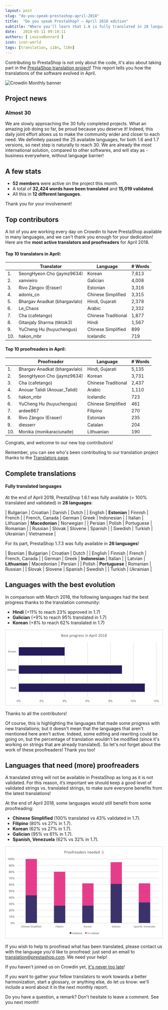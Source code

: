 ```yaml
---
layout: post
slug: "do-you-speak-prestashop-april-2018"
title:  "Do you speak PrestaShop? – April 2018 edition"
subtitle: "Where you'll learn that 1.6 is fully translated in 28 languages"
date:   2018-05-11 09:10:11
authors: [ LouiseBonnard ]
icon: icon-world
tags: [translation, i18n, l10n]
---
```


Contributing to PrestaShop is not only about the code, it's also about taking part in the [PrestaShop translation project](https://crowdin.com/project/prestashop-official)! This report tells you how the translations of the software evolved in April.

![Crowdin Monthly banner](/assets/images/2017/04/DYSpeakPS.jpg)

## Project news


### Almost 30

We are slowly approaching the 30 fully completed projects. What an amazing job doing so far, be proud because you deserve it! Indeed, this daily joint effort allows us to make the community wider and closer to each need. We definitely passed the 25 available languages, for both 1.6 and 1.7 versions, so next step is naturally to reach 30. We are already the most international solution, compared to other softwares, and will stay as - business everywhere, without language barrier!


## A few stats
 
* **52 members** were active on the project this month.
* A total of **32,424 words have been translated** and **15,019 validated**.
* All this in **12 different languages**.
 
Thank you for your involvement!
 
 
## Top contributors
 
A lot of you are working every day on Crowdin to have PrestaShop available in many languages, and we can't thank you enough for your dedication! Here are the **most active translators and proofreaders** for April 2018.
 
#### Top 10 translators in April:
 
| |Translator | Language | # Words
|-|---------- | -------- | ----------------
 1. | SeongHyeon Cho (jaymz9634) | Korean | 7,613
 2. | xanvieiro | Galician | 4,008
 3. | Rivo Zängov (Eraser) | Estonian | 3,316
 4. | adonis_cn | Chinese Simplified | 3,315
 5. | Bhargav Anadkat (bhargavlalo) | Hindi, Gujarati | 2,378
 6. | Le_Chaos | Arabic | 2,332
 7. | Cha (cafetango) | Chinese Traditional | 1,877
 8. | Gitanjaly Sharma (tiktok3) | Hindi | 1,567
 9. | YuCheng Hu (huyuchengus) | Chinese Simplified | 899
10. | hakon_mbr | Icelandic | 719
 
 
#### Top 10 proofreaders in April:
 
| | Proofreader | Language | # Words
|-| ---------- | -------- | ----------------
 1. | Bhargav Anadkat (bhargavlalo) | Hindi, Gujarati | 5,135
 2. | SeongHyeon Cho (jaymz9634) | Korean | 3,731
 3. | Cha (cafetango) | Chinese Traditional | 2,437
 4. | Anouar Talidi (Anouar_Talidi) | Arabic | 1,110
 5. | hakon_mbr | Icelandic | 723
 6. | YuCheng Hu (huyuchengus) | Chinese Simplified | 461
 7. | ardee867 | Filipino | 270
 8. | Rivo Zängov (Eraser) | Estonian | 235
 9. | diesserr | Catalan | 204
10. | Monika (monikaraciunaite) | Lithuanian | 190
 
Congrats, and welcome to our new top contributors!
 
Remember, you can see who's been contributing to our translation project thanks to the [Translators page](http://translators.prestashop.com/).
 
 
## Complete translations
 
#### Fully translated languages
 
At the end of April 2018, PrestaShop 1.6.1 was fully available (= 100% translated and validated) in **28 languages**:
 
| Bulgarian | Croatian | Danish | Dutch |
| English | **Estonian** | Finnish | French |
| French, Canada | German | Greek | Indonesian |
| Italian | Lithuanian | **Macedonian** | Norwegian |
| Persian | Polish | Portuguese | Romanian |
| Russian | Slovak | Slovene | Spanish |
| Swedish | Turkish | Ukrainian | Vietnamese |
 
For its part, PrestaShop 1.7.3 was fully available in **26 languages**!
 
| Bosnian | Bulgarian | Croatian | Dutch |
| English | Finnish | French | French, Canada |
| German | Greek | **Indonesian** | Italian |
| Latvian | **Lithuanian** | Macedonian | Persian |
| Polish | **Portuguese** | Romanian | Russian |
| Slovak | Slovene | Spanish | Swedish |
| Turkish | Ukrainian |
 
 
## Languages with the best evolution
 
In comparison with March 2018, the following languages had the best progress thanks to the translation community:
 
* **Hindi** (+11% to reach 23% approved in 1.7)
* **Galician** (+9% to reach 95% translated in 1.7)
* **Korean** (+8% to reach 62% translated in 1.7)
 
![Best translation progress for February 2018](/assets/images/2018/05/Build_Crowdin_progress_April18.png)
 
Thanks to all the contributors!
 
Of course, this is highlighting the languages that made some progress with new translations; but it doesn't mean that the languages that aren't mentioned here aren't active. Indeed, some editing and rewriting could be going on, but the percentage of translation wouldn't be modified (since it's working on strings that are already translated). So let's not forget about the work of these proofreaders! Thank you too!
 
 
## Languages that need (more) proofreaders
 
A translated string will not be available in PrestaShop as long as it is not validated. For this reason, it’s important we should keep a good level of validated strings vs. translated strings, to make sure everyone benefits from the latest translations!
 
At the end of April 2018, some languages would still benefit from some proofreading:
 
* **Chinese Simplified** (100% translated vs 43% validated in 1.7).
* **Filipino** (80% vs 27% in 1.7).
* **Korean** (62% vs 27% in 1.7).
* **Galician** (95% vs 61% in 1.7).
* **Spanish, Venezuela** (62% vs 32% in 1.7).
 
![Languages that need proofreading](/assets/images/2018/05/Build_Crowdin_proofreading_April18.png)
 
If you wish to help to proofread what has been translated, please contact us with the language you'd like to proofread: just send an email to translation@prestashop.com. We need your help! 
 
If you haven't joined us on Crowdin yet, [it's never too late](https://crowdin.com/project/prestashop-official)!
 
If you want to gather your fellow translators to work towards a better harmonization, start a glossary, or anything else, do let us know: we'll include a word about it in the next monthly report.
 
Do you have a question, a remark? Don't hesitate to leave a comment. See you next month!
